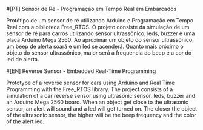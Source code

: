 #[PT] Sensor de Ré - Programação em Tempo Real em Embarcados

Protótipo de um sensor de ré utilizando Arduino e Programação em Tempo Real com a biblioteca Free_RTOS. O projeto consiste da simulação de um sensor de ré para carros utilizando sensor ultrassônico, leds, buzzer e uma placa Arduino Mega 2560. Ao aproximar um objeto do sensor ultrassônico, um beep de alerta soará e um led se acenderá. Quanto mais próximo o objeto do sensor ultrassônico, maior será a frequencia do beep e a cor do led de alerta. 


#[EN] Reverse Sensor - Embedded Real-Time Programming

Prototype of a reverse sensor for cars using Arduino and Real Time Programming with the Free_RTOS library. The project consists of a simulation of a car reverse sensor using ultrasonic sensor, leds, buzzer and an Arduino Mega 2560 board. When an object get close to the ultrasonic sensor, an alert will sound and a led will get turned on. The closer the object of the ultrasonic sensor, the higher will be the beep frequency and the color of the alert led.